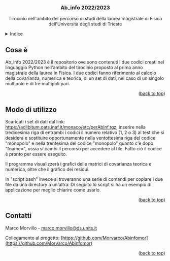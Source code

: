 <h3 align="center">Ab_info 2022/2023</h3>

  <p align="center">
    Tirocinio nell'ambito del percorso di studi della laurea magistrale di Fisica dell'Università degli studi di Trieste
 
<!-- INDICE -->
<details>
  <summary>Indice</summary>
  <ol>
    <li><a href="#about-the-project">Cosa è</a>
    <li><a href="#usage">Modo di utilizzo</a></li>
    <li><a href="#roadmap">Contatti</a></li>
  </ol>
</details>



<!-- COSA È -->
## Cosa è

Ab_info 2022/2023 è il repositorio ove sono contenuti i due codici creati nel linguaggio Python nell'ambito del tirocinio proposto al primo anno magistrale della laurea in Fisica. I due codici fanno riferimento al calcolo della covarianza, numerica e teorica, di un set di dati, nel caso di un singolo multipolo e di tre multipoli pari.

<p align="right">(<a href="#readme-top">back to top</a>)</p>


<!-- COME USARE -->

## Modo di utilizzo

Scaricati i set di dati dal link: https://adlibitum.oats.inaf.it/monaco/etc/perAbInf.tgz, inserire nella tredicesima riga di entrambi i codici il numero relativo (1, 2 o 3) al test che si desidera e sostituire opportunamente nella ventottesima riga del codice "monopolo" e nella trentesima del codice "monopolo" quanto c'è dopo "fname=", ossia si cambi il percorso per accedere al file.
Fatto ciò il codice è pronto per essere eseguito.

 Il programma visualizzerà i grafici delle matrici di covarianza teorica e numerica, oltre che il grafico dei residui.
 
 In "script bash" invece si troveranno una serie di comandi per copiare i due file da una directory a un'altra. Di seguito lo script si ha un esempio di applicazione per meglio chiarire come usarlo.

<p align="right">(<a href="#readme-top">back to top</a>)</p>


<!-- CONTATTI -->
## Contatti

Marco Morvillo - marco.morvillo@ds.units.it

Collegamento al progetto: [https://github.com/Morvarco/Abinfomor](https://github.com/Morvarco/Abinfomor)

<p align="right">(<a href="#readme-top">back to top</a>)</p>
